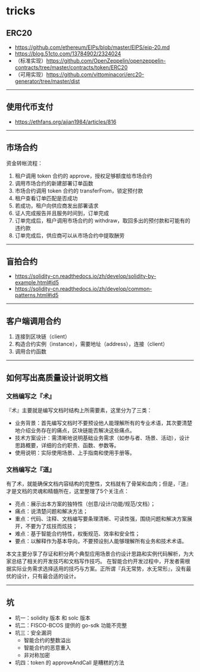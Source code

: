 # tricks


## ERC20

- https://github.com/ethereum/EIPs/blob/master/EIPS/eip-20.md
- https://blog.51cto.com/13784902/2324024
- （标准实现）https://github.com/OpenZeppelin/openzeppelin-contracts/tree/master/contracts/token/ERC20
- （可用实现）https://github.com/vittominacori/erc20-generator/tree/master/dist

-------------

## 使用代币支付

- https://ethfans.org/ajian1984/articles/816

-------------


## 市场合约

资金转帐流程：
1. 租户调用 token 合约的 approve，授权足够额度给市场合约
2. 调用市场合约的新建部署订单函数
3. 市场合约调用 token 合约的 transferFrom，锁定预付款
4. 租户查看订单匹配是否成功
5. 若成功，租户向供应商发出部署请求
6. 证人完成报告并且服务时间到，订单完成
7. 订单完成后，租户调用市场合约的 withdraw，取回多出的预付款和可能有的违约款
8. 订单完成后，供应商可以从市场合约中提取酬劳

---------

## 盲拍合约

- https://solidity-cn.readthedocs.io/zh/develop/solidity-by-example.html#id5
- https://solidity-cn.readthedocs.io/zh/develop/common-patterns.html#id5


-------------


## 客户端调用合约

1. 连接到区块链（client）
2. 构造合约实例（instance），需要地址（address），连接（client）
3. 调用合约函数

-------------


## 如何写出高质量设计说明文档

### 文档编写之『术』

『术』主要就是编写文档时结构上所需要素，这里分为了三类：

- 业务背景：首先编写文档时不要预设他人能理解所有的专业术语，其次要清楚地介绍业务存在的痛点，区块链能否解决这些痛点。
- 技术方案设计：需清晰地说明基础业务需求（如参与者、场景、活动），设计思路概要，详细的合约职责、函数、参数等。
- 使用说明：实际使用场景、上手指南和使用手册等。

### 文档编写之『道』

有了术，就能确保文档内容结构的完整性，文档就有了骨架和血肉；但是，『道』才是文档的灵魂和精髓所在，这里整理了5个关注点：

- 亮点：展示出本方案的独特性（创意/设计/功能/规范/文档）；
- 痛点：说清楚问题和解决方法；
- 重点：代码、注释、文档编写要条理清晰、可读性强，围绕问题和解决方案展开，不要为了炫技而炫技；
- 难点：基于智能合约特性，权衡规范、效率和安全性；
- 要点：以解释作为基本导向，不要预设别人能够理解所有业务和技术术语。

本文主要分享了存证和积分两个典型应用场景合约设计思路和实例代码解析，为大家总结了相关的开发技巧和文档写作技巧。 在智能合约开发过程中，开发者需根据实际业务需求选择适用的技巧与方案。正所谓『兵无常势，水无常形』，没有最优的设计，只有最合适的设计。


-------------


## 坑

- 坑一：solidity 版本 和 solc 版本
- 坑二：FISCO-BCOS 提供的 go-sdk 功能不完整
- 坑三：安全漏洞
    - 智能合约的整数溢出
    - 智能合约的恶意重入
    - 非对称加密
- 坑四：token 的 approveAndCall 是糟糕的方法